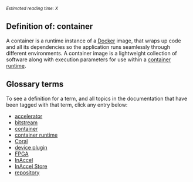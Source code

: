 *<small id="time">Estimated reading time: X</small>*

## Definition of: container

A container is a runtime instance of a [Docker](https://docs.docker.com)
image, that wraps up code and all its dependencies so the application runs
seamlessly through different environments. A container image is a lightweight
collection of software along with execution parameters for use within a
[container runtime](container-runtime.md).

## Glossary terms

To see a definition for a term, and all topics in the documentation that have
been tagged with that term, click any entry below:

* [accelerator](accelerator.md)
* [bitstream](bitstream.md)
* [container](container.md)
* [container runtime](container-runtime.md)
* [Coral](coral.md)
* [device plugin](device-plugin.md)
* [FPGA](fpga.md)
* [InAccel](inaccel.md)
* [InAccel Store](inaccel-store.md)
* [repository](repository.md)
